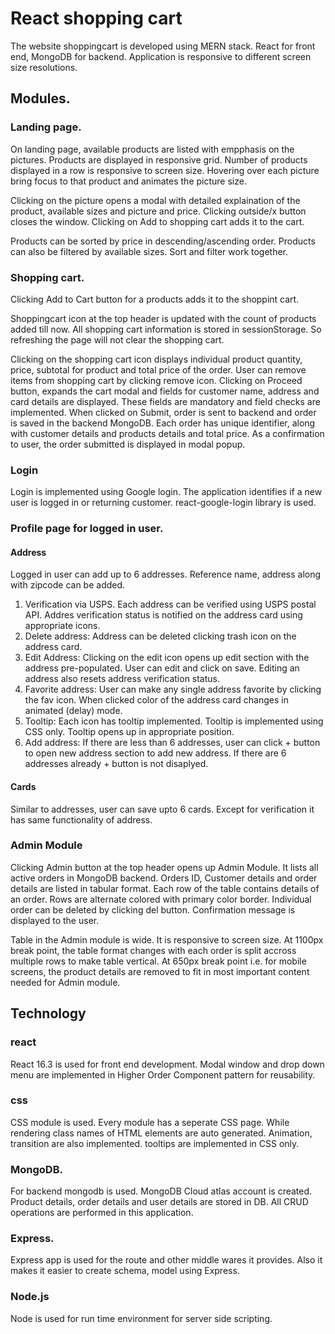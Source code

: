# React shopping cart
The website shoppingcart is developed using MERN stack. React for front end, MongoDB for backend. Application is responsive to different screen size resolutions.

## Modules. 

### Landing page.
On landing page, available products are listed with empphasis on the pictures. Products are displayed in responsive grid. Number of products displayed in a row is responsive to screen size. Hovering over each picture bring focus to that product and animates the picture size.

Clicking on the picture opens a modal with detailed explaination of the product, available sizes and picture and price. Clicking outside/x button closes the window. Clicking on Add to shopping cart adds it to the cart.

Products can be sorted by price in descending/ascending order. Products can also be filtered by available sizes. Sort and filter work together.

### Shopping cart.
Clicking Add to Cart button for a products adds it to the shoppint cart.

Shoppingcart icon at the top header is updated with the count of products added till now. All shopping cart information is stored in sessionStorage. So refreshing the page will not clear the shopping cart.

Clicking on the shopping cart icon displays individual product quantity, price, subtotal for product and total price of the order. User can remove items from shopping cart by clicking remove icon. Clicking on Proceed button, expands the cart modal and fields for customer name, address and card details are displayed. These fields are mandatory and field checks are implemented. When clicked on Submit, order is sent to backend and order is saved in the backend MongoDB. Each order has unique identifier, along with customer details and products details and total price. As a confirmation to user, the order submitted is displayed in modal popup.

### Login
Login is implemented using Google login. The application identifies if a new user is logged in or returning customer. react-google-login library is used.

### Profile page for logged in user.
#### Address
Logged in user can add up to 6 addresses. Reference name, address along with zipcode can be added. 

1. Verification via USPS. Each address can be verified using USPS postal API. Addres verification status is notified on the address card using appropriate icons.
2. Delete address: Address can be deleted clicking trash icon on the address card.
3. Edit Address: Clicking on the edit icon opens up edit section with the address pre-populated. User can edit and click on save. Editing an address also resets address verification status.
4. Favorite address: User can make any single address favorite by clicking the fav icon. When clicked color of the address card changes in animated (delay) mode.
5. Tooltip: Each icon has tooltip implemented. Tooltip is implemented using CSS only. Tooltip opens up in appropriate position.
6. Add address: If there are less than 6 addresses, user can click + button to open new address section to add new address. If there are 6 addresses already + button is not disaplyed.

#### Cards
Similar to addresses, user can save upto 6 cards.
Except for verification it has same functionality of address.

### Admin Module
Clicking Admin button at the top header opens up Admin Module. It lists all active orders in MongoDB backend. Orders ID, Customer details and order details are listed in tabular format.
Each row of the table contains details of an order. Rows are alternate colored with primary color border. Individual order can be deleted by clicking del button. Confirmation message is displayed to the user.

Table in the Admin module is wide. It is responsive to screen size. At 1100px break point, the table format changes with each order is split accross multiple rows to make table vertical. At 650px break point i.e. for mobile screens, the product details are removed to fit in most important content needed for Admin module.

## Technology
### react
React 16.3 is used for front end development. Modal window and drop down menu are implemented in Higher Order Component pattern for reusability. 

### css
CSS module is used. Every module has a seperate CSS page. While rendering class names of HTML elements are auto generated. Animation, transition are also implemented.
tooltips are implemented in CSS only.

### MongoDB.
For backend mongodb is used. MongoDB Cloud atlas account is created. Product details, order details and user details are stored in DB. All CRUD operations are performed in this application.

### Express.
Express app is used for the route and other middle wares it provides. Also it makes it easier to create schema, model using Express.

### Node.js
Node is used for run time environment for server side scripting.
